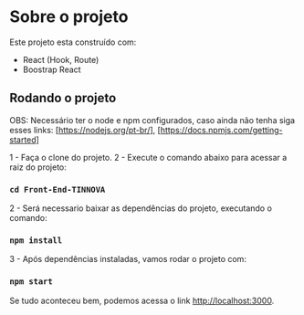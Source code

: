 # Sobre o projeto

Este projeto esta construído com:
- React (Hook, Route) 
- Boostrap React

## Rodando o projeto

OBS: Necessário ter o node e npm configurados, caso ainda não tenha siga esses links: [https://nodejs.org/pt-br/], [https://docs.npmjs.com/getting-started]

1 - Faça o clone do projeto.
2 - Execute o comando abaixo para acessar a raiz do projeto:
### `cd Front-End-TINNOVA` 
2 - Será necessario baixar as dependências do projeto, executando o comando:
### `npm install` 
3 - Após dependências instaladas, vamos rodar o projeto com:
### `npm start` 
Se tudo aconteceu bem, podemos acessa o link
[http://localhost:3000](http://localhost:3000).



